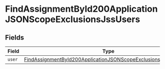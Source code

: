 # FindAssignmentById200ApplicationJSONScopeExclusionsJssUsers


## Fields

| Field                                                                                                                                                         | Type                                                                                                                                                          | Required                                                                                                                                                      | Description                                                                                                                                                   |
| ------------------------------------------------------------------------------------------------------------------------------------------------------------- | ------------------------------------------------------------------------------------------------------------------------------------------------------------- | ------------------------------------------------------------------------------------------------------------------------------------------------------------- | ------------------------------------------------------------------------------------------------------------------------------------------------------------- |
| `user`                                                                                                                                                        | [FindAssignmentById200ApplicationJSONScopeExclusionsJssUsersUser](../../models/operations/findassignmentbyid200applicationjsonscopeexclusionsjssusersuser.md) | :heavy_minus_sign:                                                                                                                                            | N/A                                                                                                                                                           |